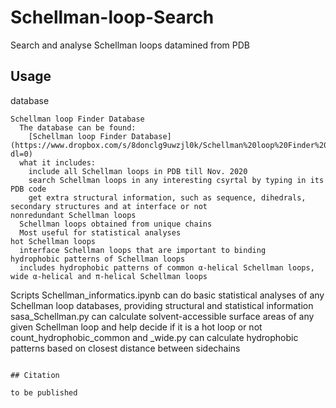 # Schellman-loop-Search
Search and analyse Schellman loops datamined from PDB

## Usage

database
```
Schellman loop Finder Database
  The database can be found:
    [Schellman loop Finder Database](https://www.dropbox.com/s/8donclg9uwzjl0k/Schellman%20loop%20Finder%20Database.csv?dl=0)
  what it includes:
    include all Schellman loops in PDB till Nov. 2020
    search Schellman loops in any interesting csyrtal by typing in its PDB code
    get extra structural information, such as sequence, dihedrals, secondary structures and at interface or not
nonredundant Schellman loops
  Schellman loops obtained from unique chains
  Most useful for statistical analyses
hot Schellman loops
  interface Schellman loops that are important to binding
hydrophobic patterns of Schellman loops
  includes hydrophobic patterns of common α-helical Schellman loops, wide α-helical and π-helical Schellman loops
```


Scripts
Schellman_informatics.ipynb can do basic statistical analyses of any Schellman loop databases, providing structural and statistical information
sasa_Schellman.py can calculate solvent-accessible surface areas of any given Schellman loop and help decide if it is a hot loop or not
count_hydrophobic_common and _wide.py can calculate hydrophobic patterns based on closest distance between sidechains
```

## Citation

to be published
